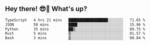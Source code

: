 ## Hey there! 😎👋 What's up?

<!--START_SECTION:waka-->

```txt
TypeScript   4 hrs 21 mins   ██████████████████░░░░░░░   71.65 %
JSON         58 mins         ████░░░░░░░░░░░░░░░░░░░░░   15.96 %
Python       35 mins         ██▒░░░░░░░░░░░░░░░░░░░░░░   09.75 %
Rust         5 mins          ▒░░░░░░░░░░░░░░░░░░░░░░░░   01.57 %
Bash         3 mins          ▒░░░░░░░░░░░░░░░░░░░░░░░░   00.84 %
```

<!--END_SECTION:waka-->
